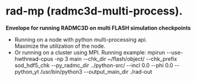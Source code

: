 # rad-mp (radmc3d-multi-process).
__Envelope for running RADMC3D on multi FLASH simulation checkpoints__
+ Running on a node with python multi-processing api.  
  Maximize the utilization of the node.
+ Or running on a cluster using MPI.
Running example:
  mpirun --use-hwthread-cpus  -np 3 main --chk_dir ~/flash/object/ --chk_prefix sod_hdf5_chk --py_radmc_dir ../python-src/ --incl 0.0 --phi 0.0 --python_yt /usr/bin/python3 --output_main_dir ./rad-out


